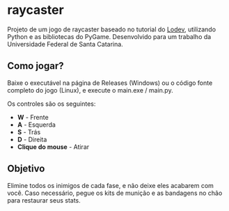 # raycaster

Projeto de um jogo de raycaster baseado no tutorial do [Lodev](https://lodev.org/cgtutor/raycasting.html), utilizando Python e as bibliotecas do PyGame. Desenvolvido para um trabalho da Universidade Federal de Santa Catarina.

## Como jogar?

Baixe o executável na página de Releases (Windows) ou o código fonte completo do jogo (Linux), e execute o main.exe / main.py.

Os controles são os seguintes:
  - **W** - Frente
  - **A** - Esquerda
  - **S** - Trás
  - **D** - Direita
  - **Clique do mouse** - Atirar
  
## Objetivo

Elimine todos os inimigos de cada fase, e não deixe eles acabarem com você. Caso necessário, pegue os kits de munição e as bandagens no chão para restaurar seus stats.
